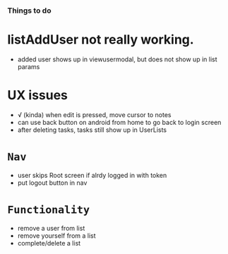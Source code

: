 ### Things to do

# listAddUser not really working.

- added user shows up in viewusermodal, but does not show up in list params

# UX issues

- √ (kinda) when edit is pressed, move cursor to notes
- can use back button on android from home to go back to login screen
- after deleting tasks, tasks still show up in UserLists

# `Nav`

- user skips Root screen if alrdy logged in with token
- put logout button in nav

# `Functionality`

- remove a user from list
- remove yourself from a list
- complete/delete a list
